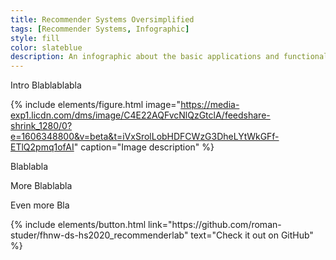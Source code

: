 ```yaml
---
title: Recommender Systems Oversimplified
tags: [Recommender Systems, Infographic]
style: fill
color: slateblue
description: An infographic about the basic applications and functionality of recommender systems.
---
```


Intro Blablablabla

{% include elements/figure.html image="https://media-exp1.licdn.com/dms/image/C4E22AQFvcNlQzGtclA/feedshare-shrink_1280/0?e=1606348800&v=beta&t=iVxSrolLobHDFCWzG3DheLYtWkGFf-ETlQ2pmq1ofAI" caption="Image description" %}

Blablabla 

More Blablabla

Even more Bla

<p class="text-center">
{% include elements/button.html link="https://github.com/roman-studer/fhnw-ds-hs2020_recommenderlab" text="Check it out on GitHub" %}
</p>